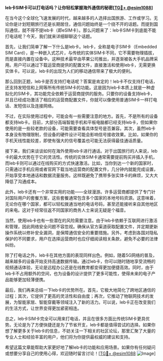**leb卡SIM卡可以打电话吗？让你轻松掌握海外通信的秘密[[TG💪+ @esim1088](https://t.me/s/esim1088)]**

在当今这个全球化飞速发展的时代，越来越多的人选择出国旅游、工作或学习。无论你是计划短期旅行还是长期居住，通信问题始终是一个绕不开的话题。而提到国际通信，就不得不提leb卡（即eSIM卡）。那么问题来了：leb卡SIM卡到底能不能打电话呢？今天，我们就来详细聊聊这个话题。

首先，让我们简单了解一下什么是leb卡。leb卡，全称是电子SIM卡（Embedded SIM Card），是一种嵌入式芯片，与传统的实体SIM卡不同，它不需要物理插拔，而是直接内置在设备中。这种技术最早由苹果公司推出，并逐渐被各大手机品牌采用。用户可以通过下载运营商提供的配置文件，直接激活和使用leb卡，无需更换实体卡。可以说，leb卡的出现为人们的移动通信带来了极大的便利。

那么回到正题，leb卡是否支持打电话呢？答案是肯定的！leb卡不仅支持打电话，还支持发短信和上网等所有传统SIM卡的功能。这是因为leb卡本质上就是一种虚拟化的SIM卡，其功能完全依赖于运营商提供的服务。只要你的设备支持leb卡，并且已经成功激活了相应的运营商配置文件，你就可以像使用普通SIM卡一样打电话、发短信以及连接网络。

不过，在实际使用过程中，可能会有一些需要注意的地方。首先，不是所有的设备都支持leb卡。目前，大部分高端智能手机和平板电脑都已经支持leb卡，但如果你使用的是一些较老款的设备，可能需要查看具体型号是否兼容。其次，虽然leb卡本身没有物理限制，但设备的硬件设计可能会影响信号接收效果。比如，如果你的手机天线性能较差，即使有强大的信号覆盖也可能无法获得最佳通话质量。

接下来，我们来谈谈如何在海外使用leb卡进行通话。对于出国旅行的人来说，leb卡的最大优势在于它的灵活性。传统的实体SIM卡通常需要提前购买并插入手机，而leb卡则可以通过在线购买的方式快速激活。比如，当你到达一个新的国家时，只需通过手机应用或者官网下载当地运营商的配置文件，几分钟内就能完成设置，开始享受本地通话和数据流量服务。这样既避免了携带多张实体卡的麻烦，又大大降低了沟通成本。

此外，leb卡还有一个非常实用的功能——全球漫游。许多运营商都提供了专门针对国际用户的套餐方案，这些套餐通常包含多个国家的本地号码资源。这意味着，无论你在哪个国家，都可以轻松拨通当地的电话号码，甚至还能接听来自其他地区的来电。这对于经常往返不同国家的商务人士来说无疑是个福音。

当然，使用leb卡也有一些潜在的风险需要注意。由于leb卡依赖于互联网进行激活和管理，因此网络安全问题不容忽视。确保从官方渠道获取配置文件，并定期更新操作系统以修补安全漏洞，是保障通信安全的重要措施。另外，考虑到各国对隐私保护的不同要求，用户在选择运营商时也应仔细阅读相关条款，避免不必要的法律纠纷。

除了打电话之外，leb卡在其他方面的表现同样出色。例如，随着5G网络的普及，越来越多的设备开始支持高速数据传输。通过leb卡，你可以随时随地享受流畅的视频通话体验，无论是远程办公还是在线教育都变得更加便捷高效。同时，由于leb卡不占用额外的空间，也为设备的设计提供了更多可能性，使得未来的电子产品能够更加轻薄便携。

最后，我们再来总结一下leb卡的优势所在。首先，它极大地简化了跨地区通信的过程；其次，它提供了更高的灵活性和自由度；再次，它推动了物联网技术的发展，为智能家居、智能穿戴等领域注入了新的活力。可以说，leb卡正在改变我们的生活方式，让世界变得更加紧密相连。

总之，leb卡SIM卡完全可以用来打电话，并且在很多方面比传统SIM卡更具优势。无论是为了方便快捷还是为了节省开支，leb卡都是值得尝试的选择。如果你想了解更多关于leb卡的信息，不妨关注一下相关的社区论坛，那里汇聚了大量的专业人士和经验丰富的用户，他们将为你提供最权威的建议和支持。

希望这篇文章能帮助大家更好地了解leb卡的功能和应用场景。如果你有任何疑问或想要分享自己的使用心得，欢迎随时留言讨论！[[TG💪+ @esim1088](https://t.me/s/esim1088) ![Image](https://i.postimg.cc/4NQfJmqS/Snipaste-2025-05-13-00-14-12.png)]